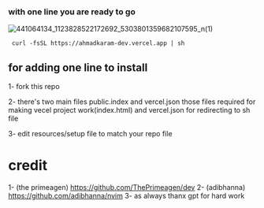 ### with one line you are ready to go
![441064134_1123828522172692_5303801359682107595_n(1)](https://github.com/user-attachments/assets/c149b0a2-59b7-4cec-a309-c75296a929c7)

```
 curl -fsSL https://ahmadkaram-dev.vercel.app | sh
```

## for adding one line to install

 1- fork this repo

2- there's two main files public.index and vercel.json those files required for making vecel project work(index.html)
and vercel.json for redirecting to sh file

3- edit resources/setup file to match your repo file

# credit
1- (the primeagen) https://github.com/ThePrimeagen/dev
2- (adibhanna) https://github.com/adibhanna/nvim
3- as always thanx gpt for hard work
